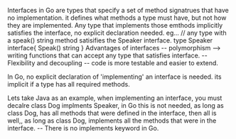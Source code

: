 Interfaces in Go are types that specify a set of method signatrues that have no implementation.
it defines what methods a type must have, but not how they are implemented.
Any type that implements those emthods implicitly satisfies the interface, no explicit declaration needed.
eg...
// any type with a speak() string method satisifies the Speaker interface.
type Speaker interface{
    Speak() string
}
Advantages of interfaces
-- polymorphism --> writing functions that can accept any type that satisfies interface.
-- Flexibility and decoupling
-- code is more testable and easier to extend.

In Go, no explicit declaration of 'implementing' an interface is needed. its implicit if a type has all required methods.

Lets take Java as an example, when implementing an interface, you must decalre class Dog implments Speaker, in Go this is not needed, as long as class Dog, has all methods that were defined in the interface, then all is well,, as long as class Dog, implements all the methods that were in the interface.
-- There is no implements keyword in Go.
